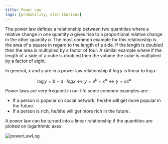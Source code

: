 ```yaml
---
title: Power Law
tags: [probability, distributions]
---
```




<!--- WARNING: THIS FILE WAS AUTOGENERATED! DO NOT EDIT! Instead, edit the notebook w/the location & name as this file.-->

The power law defines a relationship between two quantities where a relative change in one quantity $a$ gives rise to a proportional relative change in the other quantity $b$. The most common example for this relationship is the area of a square in regard to the length of a side. If the length is doubled then the area is multiplied by a factor of four. A similar example where if the length of a side of a cube is doubled then the volume the cube is multiplied by a factor of eight.

In general, $x$ and $y$ are in a power law relationship if $\log{y}$ is linear to $\log{x}$.

$$\log{y} = b + a \cdot log{x} \Leftrightarrow y = e^b + x^a \Leftrightarrow y = cx^a$$

Power laws are very frequent in our life some common examples are:

- If a person is popular on social network, he/she will get more popular in the future.
- If a person is rich, he/she will get more rich in the future.

A power law can be turned into a linear relationship if the quantities are plotted on logarithmic axes.

![powerLawLog](/img/programming/powerLawLog.png)

